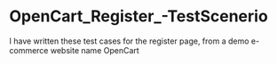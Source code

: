 # OpenCart_Register_-TestScenerio
I have written these test cases for the register page, from a demo e-commerce website name OpenCart
